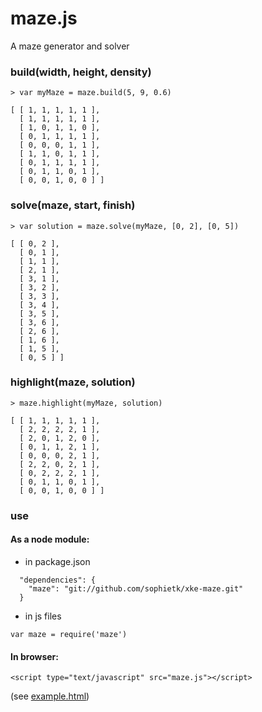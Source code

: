 maze.js
=======

A maze generator and solver

### build(width, height, density)
```
> var myMaze = maze.build(5, 9, 0.6)

[ [ 1, 1, 1, 1, 1 ],
  [ 1, 1, 1, 1, 1 ],
  [ 1, 0, 1, 1, 0 ],
  [ 0, 1, 1, 1, 1 ],
  [ 0, 0, 0, 1, 1 ],
  [ 1, 1, 0, 1, 1 ],
  [ 0, 1, 1, 1, 1 ],
  [ 0, 1, 1, 0, 1 ],
  [ 0, 0, 1, 0, 0 ] ]
```

### solve(maze, start, finish)
```
> var solution = maze.solve(myMaze, [0, 2], [0, 5])

[ [ 0, 2 ],
  [ 0, 1 ],
  [ 1, 1 ],
  [ 2, 1 ],
  [ 3, 1 ],
  [ 3, 2 ],
  [ 3, 3 ],
  [ 3, 4 ],
  [ 3, 5 ],
  [ 3, 6 ],
  [ 2, 6 ],
  [ 1, 6 ],
  [ 1, 5 ],
  [ 0, 5 ] ]
```

### highlight(maze, solution)
```
> maze.highlight(myMaze, solution)

[ [ 1, 1, 1, 1, 1 ],
  [ 2, 2, 2, 2, 1 ],
  [ 2, 0, 1, 2, 0 ],
  [ 0, 1, 1, 2, 1 ],
  [ 0, 0, 0, 2, 1 ],
  [ 2, 2, 0, 2, 1 ],
  [ 0, 2, 2, 2, 1 ],
  [ 0, 1, 1, 0, 1 ],
  [ 0, 0, 1, 0, 0 ] ]
```

### use
#### As a node module:
- in package.json
```
  "dependencies": {
    "maze": "git://github.com/sophietk/xke-maze.git"
  }
```
- in js files
```
var maze = require('maze')
```
#### In browser:
```
<script type="text/javascript" src="maze.js"></script>
```
(see [example.html](http://rawgithub.com/sophietk/xke-maze/master/example.html))